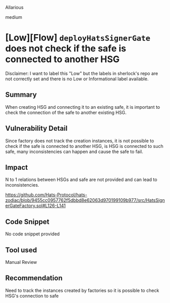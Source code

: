 Allarious

medium

# [Low][Flow] `deployHatsSignerGate` does not check if the safe is connected to another HSG

Disclaimer: I want to label this "Low" but the labels in sherlock's repo are not correctly set and there is no Low or Informational label available.

## Summary
When creating HSG and connecting it to an existing safe, it is important to check the connection of the safe to another existing HSG. 

## Vulnerability Detail
Since factory does not track the creation instances, it is not possible to check if the safe is connected to another HSG, is HSG is connected to such safe, many inconsistencies can happen and cause the safe to fail.

## Impact
N to 1 relations between HSGs and safe are not provided and can lead to inconsistencies.

https://github.com/Hats-Protocol/hats-zodiac/blob/9455cc0957762f5dbbd8e62063d970199109b977/src/HatsSignerGateFactory.sol#L126-L141

## Code Snippet
No code snippet provided

## Tool used

Manual Review

## Recommendation
Need to track the instances created by factories so it is possible to check HSG's connection to safe